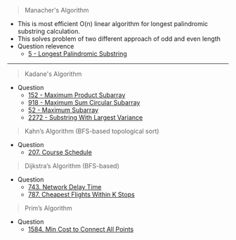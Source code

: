 > Manacher's Algorithm
* This is most efficient O(n) linear algorithm for longest palindromic substring calculation. 
* This solves problem of two different approach of odd and even length
* Question relevence
  * [5 - Longest Palindromic Substring](https://leetcode.com/problems/longest-palindromic-substring/)
***
> Kadane's Algorithm
* Question
  * [152 - Maximum Product Subarray](https://leetcode.com/problems/maximum-product-subarray/)
  * [918 - Maximum Sum Circular Subarray]()
  * [52 - Maximum Subarray](https://leetcode.com/problems/maximum-subarray/description/)
  * [2272 - Substring With Largest Variance]()
> Kahn’s Algorithm (BFS-based topological sort)
* Question
  * [207. Course Schedule](https://leetcode.com/problems/course-schedule/description/)
> Dijkstra’s Algorithm (BFS-based)
* Question
  * [743. Network Delay Time](https://leetcode.com/problems/network-delay-time/description/)
  * [787. Cheapest Flights Within K Stops](https://leetcode.com/problems/cheapest-flights-within-k-stops/description/)
> Prim’s Algorithm
* Question
  * [1584. Min Cost to Connect All Points](https://leetcode.com/problems/min-cost-to-connect-all-points/description/)